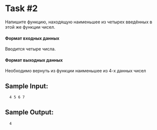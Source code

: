 # Task #2
Напишите функцию, находящую наименьшее из четырех введённых в этой же функции чисел.

#### Формат входных данных
Вводится четыре числа.

#### Формат выходных данных
Необходимо вернуть из функции наименьшее из 4-х данных чисел

## Sample Input:
```bash
  4 5 6 7
```

## Sample Output:

```bash   
  4
```